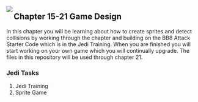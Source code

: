 <img align="left" src="http://hermonswebsites.com/Classes/CS/python.png"><H2>Chapter 15-21 Game Design</H2>

In this chapter you will be learning about how to create sprites and detect collisions by working through the chapter and building on the BB8 Attack Starter Code which is in the Jedi Training. When you are finished you will start working on your own game which you will continually upgrade. The files in this repository will be used through chapter 21.


<h3>Jedi Tasks</h3>
<ol>
  <li>Jedi Training</li>
  <li>Sprite Game</li>
  </ol>
